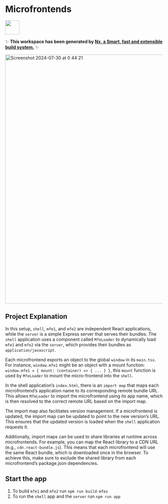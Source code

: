 # Microfrontends

<a alt="Nx logo" href="https://nx.dev" target="_blank" rel="noreferrer"><img src="https://raw.githubusercontent.com/nrwl/nx/master/images/nx-logo.png" width="45"></a>

✨ **This workspace has been generated by [Nx, a Smart, fast and extensible build system.](https://nx.dev)** ✨

<img width="796" alt="Screenshot 2024-07-30 at 0 44 21" src="https://github.com/user-attachments/assets/08c863fd-a039-4488-9622-cdf722c84d3e">

## Project Explanation

In this setup, `shell`, `mfe1`, and `mfe2` are independent React applications, while the `server` is a simple Express server that serves their bundles. The `shell` application uses a component called `MfeLoader` to dynamically load `mfe1` and `mfe2` via the `server`, which provides their bundles as `application/javascript`.

Each microfrontend exports an object to the global `window` in its `main.tsx`. For instance, `window.mfe1` might be an object with a mount function: `window.mfe1 = { mount: (container) => { ... } }`, this `mount` function is used by `MfeLoader` to mount the micro-frontend into the `shell`.

In the shell application’s `index.html`, there is an `import map` that maps each microfrontend’s application name to its corresponding remote bundle URL. This allows `MfeLoader` to import the microfrontend using its app name, which is then resolved to the correct remote URL based on the import map.

The import map also facilitates version management. If a microfrontend is updated, the import map can be updated to point to the new version’s URL. This ensures that the updated version is loaded when the `shell` application requests it.

Additionally, import maps can be used to share libraries at runtime across microfrontends. For example, you can map the React library to a CDN URL (e.g., `cdn.react-bundle.js`). This means that each microfrontend will use the same React bundle, which is downloaded once in the browser. To achieve this, make sure to exclude the shared library from each microfrontend’s package.json dependencies.

## Start the app

1. To build `mfe1` and `mfe2` run `npm run build-mfes`
2. To run the `shell` app and the `server` run `npm run app`
